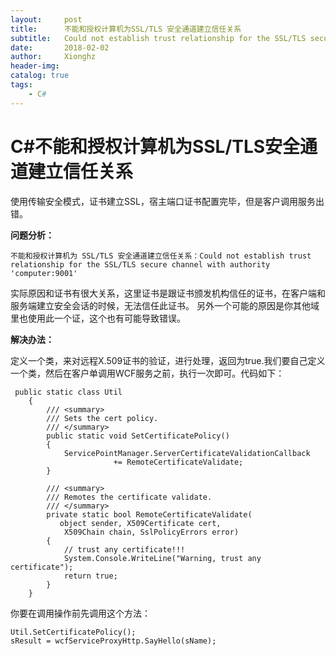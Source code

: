 ```yaml
---
layout:     post
title:      不能和授权计算机为SSL/TLS 安全通道建立信任关系
subtitle:   Could not establish trust relationship for the SSL/TLS secure 				channel with authority 'computer:9001'. 
date:       2018-02-02
author:     Xionghz
header-img: 
catalog: true
tags:
    - C#
---
```


# C#不能和授权计算机为SSL/TLS安全通道建立信任关系
使用传输安全模式，证书建立SSL，宿主端口证书配置完毕，但是客户调用服务出错。

<b> 问题分析：</b>

```
不能和授权计算机为 SSL/TLS 安全通道建立信任关系：Could not establish trust 
relationship for the SSL/TLS secure channel with authority 'computer:9001'

```

实际原因和证书有很大关系，这里证书是跟证书颁发机构信任的证书，在客户端和服务端建立安全会话的时候，无法信任此证书。
    另外一个可能的原因是你其他域里也使用此一个证，这个也有可能导致错误。
    
<b>解决办法：</b>

定义一个类，来对远程X.509证书的验证，进行处理，返回为true.我们要自己定义一个类，然后在客户单调用WCF服务之前，执行一次即可。代码如下：

```
 public static class Util
    {
        /// <summary>
        /// Sets the cert policy.
        /// </summary>
        public static void SetCertificatePolicy()
        {
            ServicePointManager.ServerCertificateValidationCallback
                       += RemoteCertificateValidate;
        }

        /// <summary>
        /// Remotes the certificate validate.
        /// </summary>
        private static bool RemoteCertificateValidate(
           object sender, X509Certificate cert,
            X509Chain chain, SslPolicyErrors error)
        {
            // trust any certificate!!!
            System.Console.WriteLine("Warning, trust any certificate");
            return true;
        }
    }
```

你要在调用操作前先调用这个方法： 

	Util.SetCertificatePolicy();
    sResult = wcfServiceProxyHttp.SayHello(sName);
